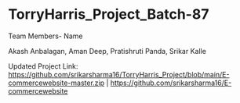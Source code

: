 # TorryHarris_Project_Batch-87

Team Members- Name

Akash Anbalagan,
Aman Deep,
Pratishruti Panda,
Srikar Kalle


Updated Project Link: https://github.com/srikarsharma16/TorryHarris_Project/blob/main/E-commercewebsite-master.zip | https://github.com/srikarsharma16/E-commercewebsite
